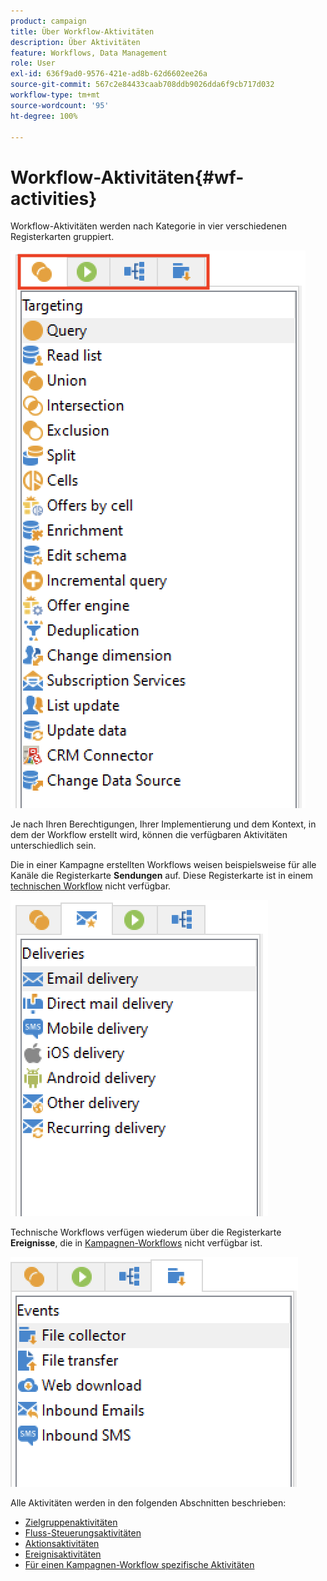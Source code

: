 ```yaml
---
product: campaign
title: Über Workflow-Aktivitäten
description: Über Aktivitäten
feature: Workflows, Data Management
role: User
exl-id: 636f9ad0-9576-421e-ad8b-62d6602ee26a
source-git-commit: 567c2e84433caab708ddb9026dda6f9cb717d032
workflow-type: tm+mt
source-wordcount: '95'
ht-degree: 100%

---
```


# Workflow-Aktivitäten{#wf-activities}

Workflow-Aktivitäten werden nach Kategorie in vier verschiedenen Registerkarten gruppiert.

![](assets/wf-activity-tabs.png)

Je nach Ihren Berechtigungen, Ihrer Implementierung und dem Kontext, in dem der Workflow erstellt wird, können die verfügbaren Aktivitäten unterschiedlich sein.

Die in einer Kampagne erstellten Workflows weisen beispielsweise für alle Kanäle die Registerkarte **Sendungen** auf. Diese Registerkarte ist in einem [technischen Workflow](technical-workflows.md) nicht verfügbar.

![](assets/campaign-wf-activities.png)

Technische Workflows verfügen wiederum über die Registerkarte **Ereignisse**, die in [Kampagnen-Workflows](campaign-workflows.md) nicht verfügbar ist.

![](assets/tech-wf-activities.png)

Alle Aktivitäten werden in den folgenden Abschnitten beschrieben:

* [Zielgruppenaktivitäten](targeting-activities.md)
* [Fluss-Steuerungsaktivitäten](flow-control-activities.md)
* [Aktionsaktivitäten](action-activities.md)
* [Ereignisaktivitäten](event-activities.md)
* [Für einen Kampagnen-Workflow spezifische Aktivitäten](../campaigns/marketing-campaign-deliveries.md)
